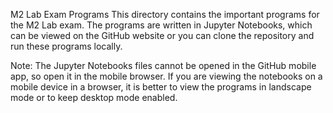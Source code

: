 M2 Lab Exam Programs
This directory contains the important programs for the M2 Lab exam. The programs are written in Jupyter Notebooks, which can be viewed on the GitHub website or you can clone the repository and run these programs locally.

Note: The Jupyter Notebooks files cannot be opened in the GitHub mobile app, so open it in the mobile browser. If you are viewing the notebooks on a mobile device in a browser, it is better to view the programs in landscape mode or to keep desktop mode enabled.
